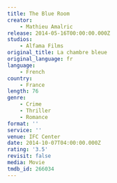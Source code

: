 ```yaml
---
title: The Blue Room
creator:
    - Mathieu Amalric
release: 2014-05-16T00:00:00.000Z
studios:
    - Alfama Films
original_title: La chambre bleue
original_language: fr
language:
    - French
country:
    - France
length: 76
genre:
    - Crime
    - Thriller
    - Romance
format: ''
service: ''
venue: IFC Center
date: 2014-10-07T04:00:00.000Z
rating: '3.5'
revisit: false
media: Movie
tmdb_id: 266034
---
```



